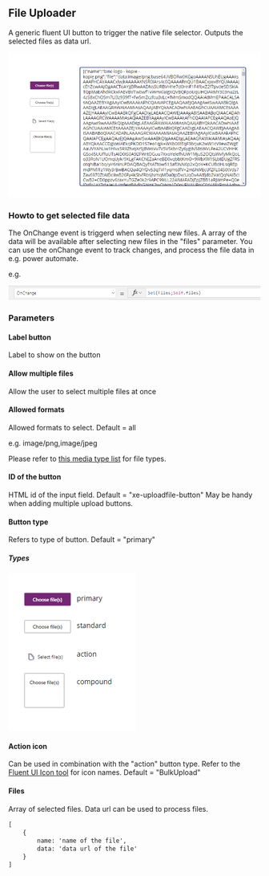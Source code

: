 ## File Uploader

A generic fluent UI button to trigger the native file selector. Outputs the selected files as data url.

![Screenshot FileUploader](../docs/images/screenshot_pcf.png)

### Howto to get selected file data

The OnChange event is triggerd when selecting new files.
A array of the data will be available after selecting new files in the "files" parameter.
You can use the onChange event to track changes, and process the file data in e.g. power automate.

e.g.

![onChange Formula](../docs/images/screenshot_pcf3.png)

### Parameters

#### Label button

Label to show on the button

#### Allow multiple files

Allow the user to select multiple files at once

#### Allowed formats

Allowed formats to select. Default = all

e.g. image/png,image/jpeg

Please refer to [this media type list](http://www.iana.org/assignments/media-types/media-types.xhtml) for file types.

#### ID of the button

HTML id of the input field. Default = "xe-uploadfile-button"
May be handy when adding multiple upload buttons.

#### Button type

Refers to type of button. Default = "primary"

##### Types

![Button types](../docs/images/screenshot_pcf2.png)

#### Action icon

Can be used in combination with the "action" button type.
Refer to the [Fluent UI Icon tool](https://uifabricicons.azurewebsites.net/) for icon names.
Default = "BulkUpload"

#### Files

Array of selected files.
Data url can be used to process files.

```
[
    {
        name: 'name of the file',
        data: 'data url of the file'
    }
]
```
